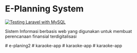 # E-Planning System
[![Testing Laravel with MySQL](https://github.com/Anrecky/e-planning/actions/workflows/laravel.yml/badge.svg?branch=main)](https://github.com/Anrecky/e-planning/actions/workflows/laravel.yml)
<p>
Sistem Informasi berbasis web yang digunakan untuk membuat perencanaan finansial terdigitalisasi
</p>
#   e - p l a n i n g 2  
 #   k a r a o k e - a p p  
 #   k a r a o k e - a p p  
 #   k a r a o k e - a p p  
 